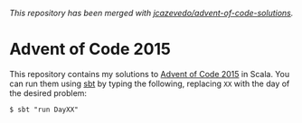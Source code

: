 _This repository has been merged with [jcazevedo/advent-of-code-solutions](https://github.com/jcazevedo/advent-of-code-solutions)._

# Advent of Code 2015

This repository contains my solutions to [Advent of Code
2015][advent-of-code-2015] in Scala. You can run them using [sbt][sbt] by typing
the following, replacing `XX` with the day of the desired problem:

```
$ sbt "run DayXX"
```

[advent-of-code-2015]: https://adventofcode.com/2015
[sbt]: https://www.scala-sbt.org/
